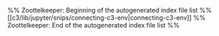 %% Zoottelkeeper: Beginning of the autogenerated index file list  %%
 [[c3/lib/jupyter/snips/connecting-c3-env|connecting-c3-env]]
%% Zoottelkeeper: End of the autogenerated index file list  %%
